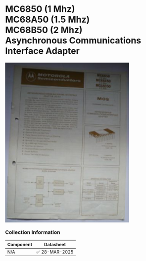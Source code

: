 #  MC6850 (1 Mhz) <br /> MC68A50 (1.5 Mhz) <br />MC68B50 (2 Mhz)<br />Asynchronous Communications Interface Adapter 

<img src="/images/MC6850.1.png" width="400" align="center">


### Collection Information

| Component | Datasheet |
|--         |--         |
| N/A |:white_check_mark: 28-MAR-2025 |




